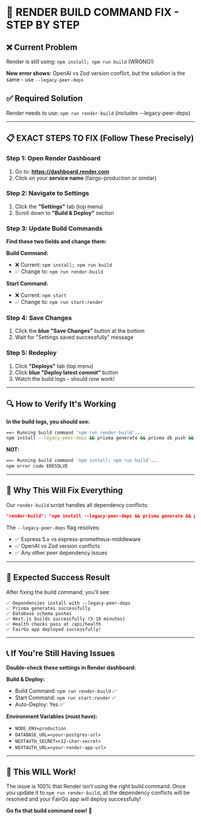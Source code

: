# 🚨 RENDER BUILD COMMAND FIX - STEP BY STEP

## ❌ Current Problem

Render is still using: `npm install; npm run build` (WRONG!)

**New error shows:** OpenAI vs Zod version conflict, but the solution is the same - use `--legacy-peer-deps`

## ✅ Required Solution

Render needs to use: `npm run render-build` (includes --legacy-peer-deps)

---

## 📋 EXACT STEPS TO FIX (Follow These Precisely)

### Step 1: Open Render Dashboard

1. Go to: **https://dashboard.render.com**
2. Click on your **service name** (fairgo-production or similar)

### Step 2: Navigate to Settings

1. Click the **"Settings"** tab (top menu)
2. Scroll down to **"Build & Deploy"** section

### Step 3: Update Build Commands

**Find these two fields and change them:**

**Build Command:**

- ❌ Current: `npm install; npm run build`
- ✅ Change to: `npm run render-build`

**Start Command:**

- ❌ Current: `npm start`
- ✅ Change to: `npm run start:render`

### Step 4: Save Changes

1. Click the **blue "Save Changes"** button at the bottom
2. Wait for "Settings saved successfully" message

### Step 5: Redeploy

1. Click **"Deploys"** tab (top menu)
2. Click **blue "Deploy latest commit"** button
3. Watch the build logs - should now work!

---

## 🔍 How to Verify It's Working

**In the build logs, you should see:**

```bash
==> Running build command 'npm run render-build'...
npm install --legacy-peer-deps && prisma generate && prisma db push && next build
```

**NOT:**

```bash
==> Running build command 'npm install; npm run build'...
npm error code ERESOLVE
```

---

## 🎯 Why This Will Fix Everything

Our `render-build` script handles all dependency conflicts:

```json
"render-build": "npm install --legacy-peer-deps && prisma generate && prisma db push && next build"
```

The `--legacy-peer-deps` flag resolves:

- ✅ Express 5.x vs express-prometheus-middleware
- ✅ OpenAI vs Zod version conflicts
- ✅ Any other peer dependency issues

---

## 🚀 Expected Success Result

After fixing the build command, you'll see:

```
✅ Dependencies install with --legacy-peer-deps
✅ Prisma generates successfully
✅ Database schema pushes
✅ Next.js builds successfully (5-10 minutes)
✅ Health checks pass at /api/health
✅ FairGo app deployed successfully!
```

---

## 📞 If You're Still Having Issues

**Double-check these settings in Render dashboard:**

**Build & Deploy:**

- Build Command: `npm run render-build` ✅
- Start Command: `npm run start:render` ✅
- Auto-Deploy: Yes ✅

**Environment Variables (must have):**

- `NODE_ENV=production`
- `DATABASE_URL=<your-postgres-url>`
- `NEXTAUTH_SECRET=<32-char-secret>`
- `NEXTAUTH_URL=<your-render-app-url>`

---

## 🎉 This WILL Work!

The issue is 100% that Render isn't using the right build command. Once you update it to `npm run render-build`, all the dependency conflicts will be resolved and your FairGo app will deploy successfully!

**Go fix that build command now!** 🚀
